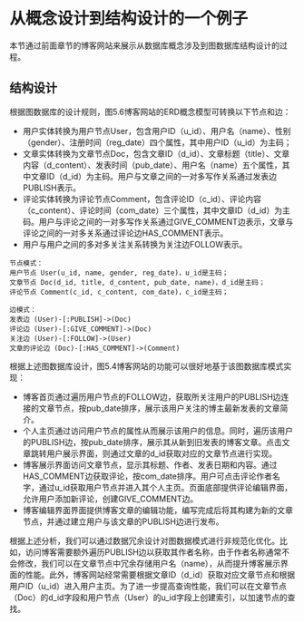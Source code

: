 # 从概念设计到结构设计的一个例子
本节通过前面章节的博客网站来展示从数据库概念涉及到图数据库结构设计的过程。

## 结构设计
根据图数据库的设计规则，图5.6博客网站的ERD概念模型可转换以下节点和边：
- 用户实体转换为用户节点User，包含用户ID（u\_id）、用户名（name）、性别（gender）、注册时间（reg\_date）四个属性，其中用户ID（u\_id）为主码；
- 文章实体转换为文章节点Doc，包含文章ID（d\_id）、文章标题（title）、文章内容（d\_content）、发表时间（pub\_date）、用户名（name）五个属性，其中文章ID（d\_id）为主码。用户与文章之间的一对多写作关系通过发表边PUBLISH表示。
- 评论实体转换为评论节点Comment，包含评论ID（c\_id）、评论内容（c\_content）、评论时间（com\_date）三个属性，其中文章ID（d\_id）为主码。用户与评论之间的一对多写作关系通过GIVE_COMMENT边表示，文章与评论之间的一对多关系通过评论边HAS\_COMMENT表示。
- 用户与用户之间的多对多关注关系转换为关注边FOLLOW表示。

```bson
节点模式：
用户节点 User(u_id, name, gender, reg_date)，u_id是主码；
文章节点 Doc(d_id, title, d_content, pub_date, name)，d_id是主码；
评论节点 Comment(c_id, c_content, com_date)，c_id是主码；

边模式：
发表边 (User)-[:PUBLISH]->(Doc)
评论边 (User)-[:GIVE_COMMENT]->(Doc)
关注边 (User)-[:FOLLOW]->(User)
文章的评论边 (Doc)-[:HAS_COMMENT]->(Comment)
```

根据上述图数据库设计，图5.4博客网站的功能可以很好地基于该图数据库模式实现：
- 博客首页通过遍历用户节点的FOLLOW边，获取所关注用户的PUBLISH边连接的文章节点，按pub_date排序，展示该用户关注的博主最新发表的文章简介。
- 个人主页通过访问用户节点的属性从而展示该用户的信息。同时，遍历该用户的PUBLISH边，按pub_date排序，展示其从新到旧发表的博客文章。点击文章跳转用户展示界面，则通过文章的d_id获取对应的文章节点进行实现。
- 博客展示界面访问文章节点，显示其标题、作者、发表日期和内容。通过HAS_COMMENT边获取评论，按com_date排序。用户可点击评论作者名字，通过u_id获取用户节点并进入其个人主页。页面底部提供评论编辑界面，允许用户添加新评论，创建GIVE_COMMENT边。
- 博客编辑界面界面提供博客文章的编辑功能，编写完成后将其构建为新的文章节点，并通过建立用户与该文章的PUBLISH边进行发布。

根据上述分析，我们可以通过数据冗余设计对图数据模式进行非规范化优化。比如，访问博客需要额外遍历PUBLISH边以获取其作者名称，由于作者名称通常不会修改，我们可以在文章节点中冗余存储用户名（name），从而提升博客展示界面的性能。此外，博客网站经常需要根据文章ID（d_id）获取对应文章节点和根据用户ID（u_id）进入用户主页。为了进一步提高查询性能，我们可以在文章节点（Doc）的d_id字段和用户节点（User）的u_id字段上创建索引，以加速节点的查找。
